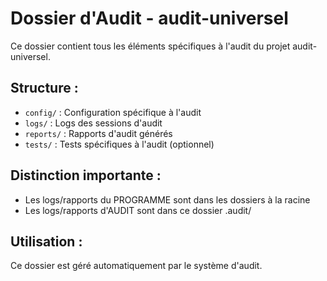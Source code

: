 # Dossier d'Audit - audit-universel

Ce dossier contient tous les éléments spécifiques à l'audit du projet audit-universel.

## Structure :
- `config/` : Configuration spécifique à l'audit
- `logs/` : Logs des sessions d'audit
- `reports/` : Rapports d'audit générés
- `tests/` : Tests spécifiques à l'audit (optionnel)

## Distinction importante :
- Les logs/rapports du PROGRAMME sont dans les dossiers à la racine
- Les logs/rapports d'AUDIT sont dans ce dossier .audit/

## Utilisation :
Ce dossier est géré automatiquement par le système d'audit.
